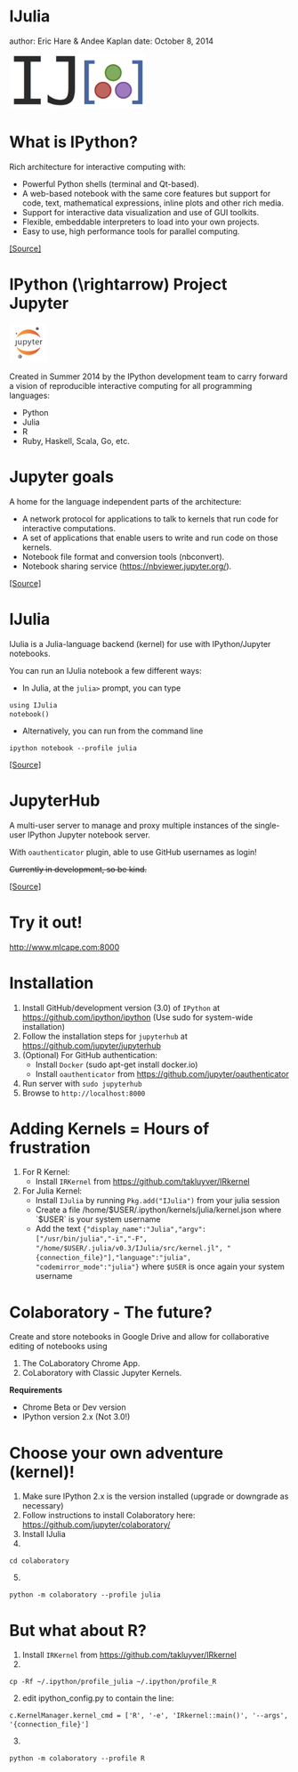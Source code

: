 IJulia
========================================================
author: Eric Hare & Andee Kaplan
date: October 8, 2014

<img src="images/ijulialogo.png" height=100/>

What is IPython?
========================================================
Rich architecture for interactive computing with:
- Powerful Python shells (terminal and Qt-based).
- A web-based notebook with the same core features but support for code, text, mathematical expressions, inline plots and other rich media.
- Support for interactive data visualization and use of GUI toolkits.
- Flexible, embeddable interpreters to load into your own projects.
- Easy to use, high performance tools for parallel computing.

[[Source]](http://ipython.org/)

IPython \(\rightarrow\) Project Jupyter
========================================================
<img src="images/jupyter-logo.png" height=70 />

Created in Summer 2014 by the IPython development team to carry forward a vision of reproducible interactive computing for all programming languages:
- Python
- Julia
- R
- Ruby, Haskell, Scala, Go, etc.

Jupyter goals
=========================================================
A home for the language independent parts of the architecture:
- A network protocol for applications to talk to kernels that run code for interactive computations.
- A set of applications that enable users to write and run code on those kernels.
- Notebook file format and conversion tools (nbconvert).
- Notebook sharing service (https://nbviewer.jupyter.org/).

[[Source]](http://nbviewer.ipython.org/github/ellisonbg/talk-2014-summer/blob/master/Jupyter%20and%20IPython.ipynb)

IJulia
========================================================
IJulia is a Julia-language backend (kernel) for use with IPython/Jupyter notebooks.

You can run an IJulia notebook a few different ways:
- In Julia, at the `julia>` prompt, you can type

```{}
using IJulia
notebook()
```
- Alternatively, you can run from the command line

```{eval=FALSE}
ipython notebook --profile julia
```

[[Source]](https://github.com/JuliaLang/IJulia.jl)

JupyterHub
=======================================================
A multi-user server to manage and proxy multiple instances of the single-user IPython Jupyter notebook server.

With `oauthenticator` plugin, able to use GitHub usernames as login!

~~Currently in development, so be kind.~~

[[Source]](https://github.com/jupyter/jupyterhub)

Try it out!
=======================================================

http://www.mlcape.com:8000

Installation
=======================================================
1. Install GitHub/development version (3.0) of `IPython` at https://github.com/ipython/ipython (Use sudo for system-wide installation)
2. Follow the installation steps for `jupyterhub` at https://github.com/jupyter/jupyterhub
3. (Optional) For GitHub authentication:
    - Install `Docker` (sudo apt-get install docker.io)
    - Install `oauthenticator` from https://github.com/jupyter/oauthenticator
4. Run server with `sudo jupyterhub`
5. Browse to `http://localhost:8000`

Adding Kernels = Hours of frustration
=======================================================
1. For R Kernel:
    - Install `IRKernel` from https://github.com/takluyver/IRkernel
2. For Julia Kernel:
    - Install `IJulia` by running `Pkg.add("IJulia")` from your julia session
    - Create a file /home/$USER/.ipython/kernels/julia/kernel.json where `$USER` is your system username
    - Add the text `{"display_name":"Julia","argv":
    ["/usr/bin/julia","-i","-F",
    "/home/$USER/.julia/v0.3/IJulia/src/kernel.jl",
    "{connection_file}"],"language":"julia",
    "codemirror_mode":"julia"}` 
    where `$USER` is once again your system username

Colaboratory - The future?
=======================================================
Create and store notebooks in Google Drive and allow for collaborative editing of notebooks using

1. The CoLaboratory Chrome App.
2. CoLaboratory with Classic Jupyter Kernels.

**Requirements**
- Chrome Beta or Dev version
- IPython version 2.x (Not 3.0!)

Choose your own adventure (kernel)!
=======================================================
1. Make sure IPython 2.x is the version installed (upgrade or downgrade as necessary)
2. Follow instructions to install Colaboratory here: https://github.com/jupyter/colaboratory/
3. Install IJulia
4. 

  ```
  cd colaboratory
  ```
5. 

  ```
  python -m colaboratory --profile julia
  ```

But what about R?
======================================================
1. Install `IRKernel` from https://github.com/takluyver/IRkernel
1. 
  
  ```
  cp -Rf ~/.ipython/profile_julia ~/.ipython/profile_R
  ```
2. edit ipython_config.py to contain the line:

  ```
  c.KernelManager.kernel_cmd = ['R', '-e', 'IRkernel::main()', '--args', '{connection_file}']
  ``` 
3. 

  ```
  python -m colaboratory --profile R
  ```



